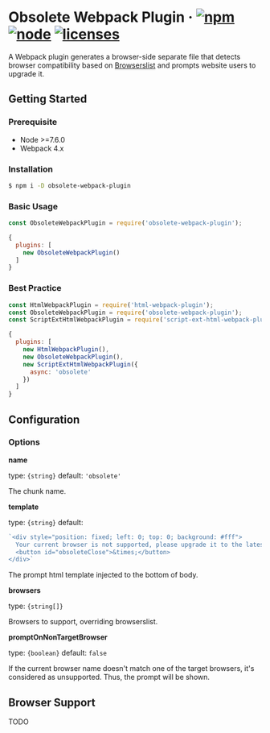 # Obsolete Webpack Plugin &middot; [![npm](https://img.shields.io/npm/v/obsolete-webpack-plugin.svg)](https://npmjs.com/package/obsolete-webpack-plugin) [![node](https://img.shields.io/node/v/obsolete-webpack-plugin.svg)](https://nodejs.org) [![licenses](https://img.shields.io/npm/l/obsolete-webpack-plugin.svg)](https://github.elenet.me/fe/obsolete-webpack-plugin/blob/master/LICENSE)

A Webpack plugin generates a browser-side separate file that detects browser compatibility based on [Browserslist](https://github.com/browserslist/browserslist) and prompts website users to upgrade it.

## Getting Started

### Prerequisite

- Node >=7.6.0
- Webpack 4.x

### Installation

```sh
$ npm i -D obsolete-webpack-plugin
```

### Basic Usage

```js
const ObsoleteWebpackPlugin = require('obsolete-webpack-plugin');
```

```js
{
  plugins: [
    new ObsoleteWebpackPlugin()
  ]
}
```

### Best Practice

```js
const HtmlWebpackPlugin = require('html-webpack-plugin');
const ObsoleteWebpackPlugin = require('obsolete-webpack-plugin');
const ScriptExtHtmlWebpackPlugin = require('script-ext-html-webpack-plugin');
```

```js
{
  plugins: [
    new HtmlWebpackPlugin(),
    new ObsoleteWebpackPlugin(),
    new ScriptExtHtmlWebpackPlugin({
      async: 'obsolete'
    })
  ]
}
```

## Configuration

### Options

**name**

type: `{string}` default: `'obsolete'`

The chunk name.

**template**

type: `{string}` default:

```js
`<div style="position: fixed; left: 0; top: 0; background: #fff">
  Your current browser is not supported, please upgrade it to the latest version.
  <button id="obsoleteClose">&times;</button>
</div>`
```

The prompt html template injected to the bottom of body.

**browsers**

type: `{string[]}`

Browsers to support, overriding browserslist.

**promptOnNonTargetBrowser**

type: `{boolean}` default: `false`

If the current browser name doesn't match one of the target browsers, it's considered as unsupported. Thus, the prompt will be shown.

## Browser Support

TODO
